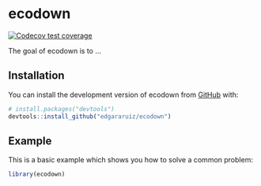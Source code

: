 
<!-- README.md is generated from README.Rmd. Please edit that file -->

# ecodown

<!-- badges: start -->

[![Codecov test
coverage](https://codecov.io/gh/edgararuiz/ecodown/branch/main/graph/badge.svg)](https://app.codecov.io/gh/edgararuiz/ecodown?branch=main)
<!-- badges: end -->

The goal of ecodown is to …

## Installation

You can install the development version of ecodown from
[GitHub](https://github.com/) with:

``` r
# install.packages("devtools")
devtools::install_github("edgararuiz/ecodown")
```

## Example

This is a basic example which shows you how to solve a common problem:

``` r
library(ecodown)
```
